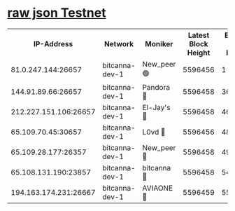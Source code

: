 [raw json Testnet](https://rpc-check.bcat.stavr.tech/bcat/rpc-bcat-result.json)
=


<table><tr><th>IP-Address</th><th>Network</th><th>Moniker</th><th>Latest Block Height</th><th>Earliest Block Height</th><th>Catching Up</th><th>Tx Index</th><th>Voting Power</th><th>Scan Time</th></tr><tr><td>81.0.247.144:26657</td><td>bitcanna-dev-1</td><td>New_peer 🟢</td><td>5596456</td><td>1</td><td>False</td><td>on</td><td>0</td><td>2023-12-20T15:55:18.781327681UTC</td></tr><tr><td>144.91.89.66:26657</td><td>bitcanna-dev-1</td><td>Pandora 🔴</td><td>5596458</td><td>3675711</td><td>False</td><td>on</td><td>2096387</td><td>2023-12-20T15:55:28.549872283UTC</td></tr><tr><td>212.227.151.106:26657</td><td>bitcanna-dev-1</td><td>El-Jay's 🔴</td><td>5596458</td><td>4670391</td><td>False</td><td>on</td><td>2218164</td><td>2023-12-20T15:55:25.599073065UTC</td></tr><tr><td>65.109.70.45:30657</td><td>bitcanna-dev-1</td><td>L0vd 🔴</td><td>5596456</td><td>4828155</td><td>False</td><td>on</td><td>7920</td><td>2023-12-20T15:55:19.159267029UTC</td></tr><tr><td>65.109.28.177:26357</td><td>bitcanna-dev-1</td><td>New_peer 🔴</td><td>5596458</td><td>4952911</td><td>False</td><td>on</td><td>2237067</td><td>2023-12-20T15:55:25.919184912UTC</td></tr><tr><td>65.108.131.190:23857</td><td>bitcanna-dev-1</td><td>bitcanna 🔴</td><td>5596458</td><td>5496458</td><td>False</td><td>off</td><td>82368</td><td>2023-12-20T15:55:26.227513502UTC</td></tr><tr><td>194.163.174.231:26667</td><td>bitcanna-dev-1</td><td>AVIAONE 🔴</td><td>5596459</td><td>5585781</td><td>False</td><td>on</td><td>1949865</td><td>2023-12-20T15:55:31.037430412UTC</td></tr></table>